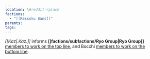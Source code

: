 ```yaml
---
location: \#reddit-rplace
factions:
  - "[[Kessoku Band]]"
parents: 
tags: 
---
```

*[[Kaz|.Kaz.]]* informs **[[factions/subfactions/Ryo Group|Ryo Group]]** [members to work on the top line](https://discord.com/channels/1093664259273130084/1131230952119615600/1131583236934467777), and Bocchi [members to work on the bottom line](https://discord.com/channels/1093664259273130084/1131230952119615600/1131583271814316082).
